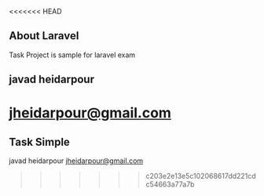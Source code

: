 <<<<<<< HEAD

## About Laravel

Task Project is sample for laravel exam

## javad heidarpour
jheidarpour@gmail.com
=======
## Task Simple
javad heidarpour
jheidarpour@gmail.com
>>>>>>> c203e2e13e5c102068617dd221cdc54663a77a7b
